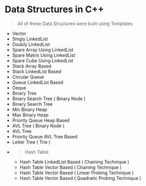 # Data Structures in C++

> All of these Data Structures were built using Templates

- Vector
- Singly LinkedList
- Doubly LinkedList
- Spare Array Using LinkedList
- Spare Matrix Using LinkedList
- Spare Cube Using LinkedList
- Stack Array Based
- Stack LinkedList Based
- Circular Queue
- Queue LinkedList Based
- Deque
- Binary Tree
- Binary Search Tree ( Binary Node )
- Binary Search Tree 
- Min Binary Heap
- Max Binary Heap
- Priority Queue Heap Based
- AVL Tree ( Binary Node )
- AVL Tree 
- Priority Queue AVL Tree Based
- Letter Tree ( Trie )
- > Hash Table
    - Hash Table LinkedList Based ( Chaining Technique )
    - Hash Table Vector Based ( Chaining Technique )
    - Hash Table Vector Based ( Linear Probing Technique )
    - Hash Table Vector Based ( Quadratic Probing Technique )
